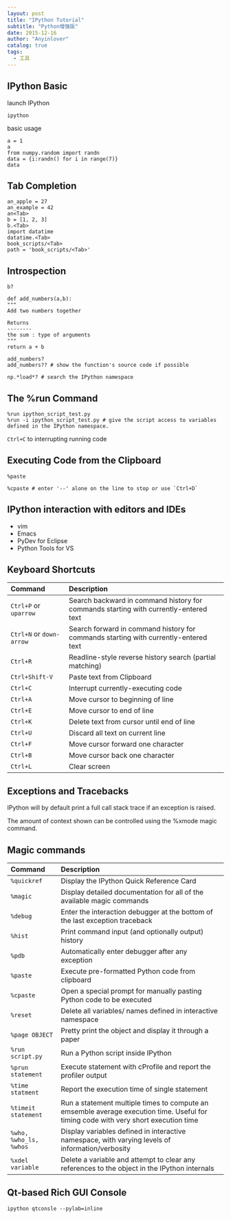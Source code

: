 ```yaml
---
layout: post
title: "IPython Tutorial"
subtitle: "Python增强版"
date: 2015-12-16
author: "Anyinlover"
catalog: true
tags:
  - 工具
---
```


## IPython Basic


launch IPython

    ipython

basic usage

    a = 1
    a
    from numpy.random import randn
    data = {i:randn() for i in range(7)}
    data

## Tab Completion

    an_apple = 27
    an_example = 42
    an<Tab>
    b = [1, 2, 3]
    b.<Tab>
    import datatime
    datatime.<Tab>
    book_scripts/<Tab>
    path = 'book_scripts/<Tab>'

## Introspection

    b?

    def add_numbers(a,b):
    """
    Add two numbers together

    Returns
    --------
    the sum : type of arguments
    """
    return a + b

    add_numbers?
    add_numbers?? # show the function's source code if possible

    np.*load*? # search the IPython namespace

## The %run Command

    %run ipython_script_test.py
    %run -i ipython_script_test.py # give the script access to variables defined in the IPython namespace.

`Ctrl+C` to interrupting running code

## Executing Code from the Clipboard

    %paste

    %cpaste # enter '--' alone on the line to stop or use `Ctrl+D`

## IPython interaction with editors and IDEs

* vim
* Emacs
* PyDev for Eclipse
* Python Tools for VS

## Keyboard Shortcuts

|Command|Description|
|:------|:----------|
|`Ctrl+P` or `uparrow`|Search backward in command history for commands starting with currently-entered text|
|`Ctrl+N` or `down-arrow`|Search forward in command history for commands starting with currently-entered text|
|`Ctrl+R`|Readline-style reverse history search (partial matching)
|`Ctrl+Shift-V`| Paste text from Clipboard|
|`Ctrl+C`|Interrupt currently-executing code|
|`Ctrl+A`|Move cursor to beginning of line|
|`Ctrl+E`|Move cursor to end of line|
|`Ctrl+K`|Delete text from cursor until end of line|
|`Ctrl+U`|Discard all text on current line|
|`Ctrl+F`|Move cursor forward one character|
|`Ctrl+B`|Move cursor back one character|
|`Ctrl+L`|Clear screen|

## Exceptions and Tracebacks

IPython will by default print a full call stack trace if an exception is raised.

The amount of context shown can be controlled using the %xmode magic command.

## Magic commands

|Command|Description|
|:------|:-----|
|`%quickref`|Display the IPython Quick Reference Card|
|`%magic`| Display detailed documentation for all of the available magic commands|
|`%debug`|Enter the interaction debugger at the bottom of the last exception traceback|
|`%hist`|Print command input (and optionally output) history|
|`%pdb`|Automatically enter debugger after any exception|
|`%paste`|Execute pre-formatted Python code from clipboard|
|`%cpaste`|Open a special prompt for manually pasting Python code to be executed|
|`%reset`|Delete all variables/ names defined in interactive namespace|
|`%page OBJECT`| Pretty print the object and display it through a paper|
|`%run script.py`| Run a Python script inside IPython|
|`%prun statement`|Execute statement with cProfile and report the profiler output|
|`%time statment`|Report the execution time of single statement|
|`%timeit statement`|Run a statement multiple times to compute an emsemble average execution time. Useful for timing code with very short execution time|
|`%who, %who_ls, %whos`|Display variables defined in interactive namespace, with varying levels of information/verbosity|
|`%xdel variable`|Delete a variable and attempt to clear any references to the object in the IPython internals|

## Qt-based Rich GUI Console

    ipython qtconsle --pylab=inline
